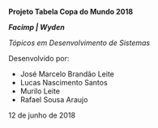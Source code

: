 **Projeto Tabela Copa do Mundo 2018**

***Facimp | Wyden***

*Tópicos em Desenvolvimento de Sistemas*

Desenvolvido por:
- José Marcelo Brandão Leite
- Lucas Nascimento Santos
- Murilo Leite
- Rafael Sousa Araujo

12 de junho de 2018 
